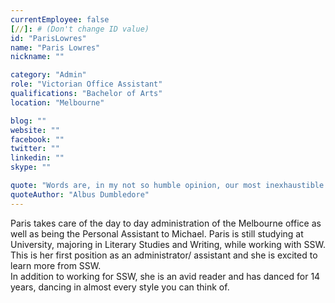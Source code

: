 ```yaml
---
currentEmployee: false
[//]: # (Don't change ID value)
id: "ParisLowres"
name: "Paris Lowres"
nickname: ""

category: "Admin"
role: "Victorian Office Assistant"
qualifications: "Bachelor of Arts"
location: "Melbourne"

blog: ""
website: ""
facebook: ""
twitter: ""
linkedin: ""
skype: ""

quote: "Words are, in my not so humble opinion, our most inexhaustible source of magic, capable of both influencing injury, and remedying it."
quoteAuthor: "Albus Dumbledore"
---
```


Paris takes care of the day to day administration of the Melbourne office as well as being the Personal Assistant to Michael. Paris is still studying at University, majoring in Literary Studies and Writing, while working with SSW. This is her first position as an administrator/ assistant and she is excited to learn more from SSW.  
In addition to working for SSW, she is an avid reader and has danced for 14 years, dancing in almost every style you can think of.
